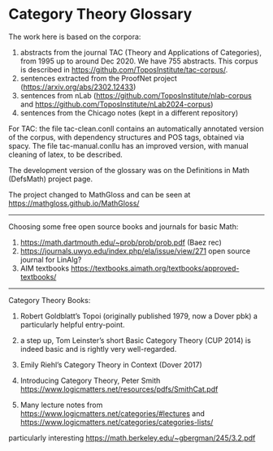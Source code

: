 # Category Theory Glossary
The work here is based on the corpora: 
1.  abstracts from the journal TAC (Theory and Applications of Categories),  from 1995 up to around Dec 2020. We have 755 abstracts. This corpus is described in https://github.com/ToposInstitute/tac-corpus/.
2. sentences extracted from the ProofNet project (https://arxiv.org/abs/2302.12433)
3. sentences from nLab (https://github.com/ToposInstitute/nlab-corpus and https://github.com/ToposInstitute/nLab2024-corpus)
4. sentences from the Chicago notes  (kept in a different repository)

For TAC: the file tac-clean.conll contains an automatically annotated version of the corpus, with dependency structures and POS tags, obtained via spacy. 
The file tac-manual.conllu has an improved version, with manual cleaning of latex, to be described.

The development version of the glossary was on the Definitions in Math (DefsMath) project page.

The project changed to MathGloss and can be seen at https://mathgloss.github.io/MathGloss/

--------------------

Choosing some free open source books and journals for basic Math:
1. https://math.dartmouth.edu/~prob/prob/prob.pdf (Baez rec)
2. https://journals.uwyo.edu/index.php/ela/issue/view/271 open source journal for LinAlg?
3. AIM textbooks https://textbooks.aimath.org/textbooks/approved-textbooks/

-------------------------------
   
Category Theory Books:

1. Robert Goldblatt’s Topoi (originally published 1979, now a Dover pbk) a particularly helpful entry-point.

2. a step up, Tom Leinster’s short Basic Category Theory (CUP 2014) is indeed basic and is rightly very well-regarded.

3. Emily Riehl’s Category Theory in Context (Dover 2017)

4. Introducing Category Theory, Peter Smith https://www.logicmatters.net/resources/pdfs/SmithCat.pdf

5. Many lecture notes from https://www.logicmatters.net/categories/#lectures and https://www.logicmatters.net/categories/categories-lists/

particularly interesting
https://math.berkeley.edu/~gbergman/245/3.2.pdf
